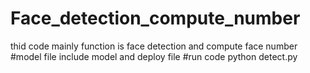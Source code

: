 # Face_detection_compute_number
thid code mainly function is face detection and compute face number
#model file include model and deploy file
#run code
python detect.py
